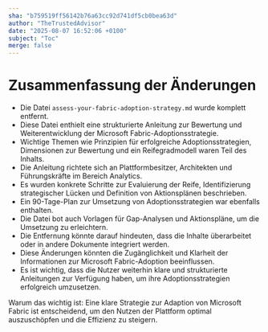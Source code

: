 ```yaml
---
sha: "b759519ff56142b76a63cc92d741df5cb0bea63d"
author: "TheTrustedAdvisor"
date: "2025-08-07 16:52:06 +0100"
subject: "Toc"
merge: false
---
```


# Zusammenfassung der Änderungen

- Die Datei `assess-your-fabric-adoption-strategy.md` wurde komplett entfernt.
- Diese Datei enthielt eine strukturierte Anleitung zur Bewertung und Weiterentwicklung der Microsoft Fabric-Adoptionsstrategie.
- Wichtige Themen wie Prinzipien für erfolgreiche Adoptionsstrategien, Dimensionen zur Bewertung und ein Reifegradmodell waren Teil des Inhalts.
- Die Anleitung richtete sich an Plattformbesitzer, Architekten und Führungskräfte im Bereich Analytics.
- Es wurden konkrete Schritte zur Evaluierung der Reife, Identifizierung strategischer Lücken und Definition von Aktionsplänen beschrieben.
- Ein 90-Tage-Plan zur Umsetzung von Adoptionsstrategien war ebenfalls enthalten.
- Die Datei bot auch Vorlagen für Gap-Analysen und Aktionspläne, um die Umsetzung zu erleichtern.
- Die Entfernung könnte darauf hindeuten, dass die Inhalte überarbeitet oder in andere Dokumente integriert werden.
- Diese Änderungen könnten die Zugänglichkeit und Klarheit der Informationen zur Microsoft Fabric-Adoption beeinflussen.
- Es ist wichtig, dass die Nutzer weiterhin klare und strukturierte Anleitungen zur Verfügung haben, um ihre Adoptionsstrategien erfolgreich umzusetzen.

Warum das wichtig ist: Eine klare Strategie zur Adaption von Microsoft Fabric ist entscheidend, um den Nutzen der Plattform optimal auszuschöpfen und die Effizienz zu steigern.

